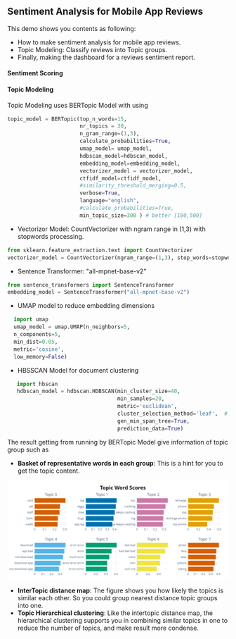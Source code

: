 ## Sentiment Analysis for Mobile App Reviews 

This demo shows you contents as following:
  * How to make sentiment analysis for mobile app reviews.
  * Topic Modeling: Classify reviews into Topic groups.
  * Finally, making the dashboard for a reviews sentiment report.

#### Sentiment Scoring


#### Topic Modeling

Topic Modeling uses BERTopic Model with using
```python
topic_model = BERTopic(top_n_words=15,
                       nr_topics = 30,
                       n_gram_range=(1,3), 
                       calculate_probabilities=True,
                       umap_model= umap_model,
                       hdbscan_model=hdbscan_model,
                       embedding_model=embedding_model,
                       vectorizer_model = vectorizor_model,
                       ctfidf_model=ctfidf_model,
                       #similarity_threshold_merging=0.5,
                       verbose=True,
                       language="english",
                       #calculate_probabilities=True,
                       min_topic_size=300 ) # better [100,500]
  ```
  * Vectorizor Model: CountVectorizer with ngram range in (1,3) with stopwords processing.
 ```python
 from sklearn.feature_extraction.text import CountVectorizer
 vectorizor_model = CountVectorizer(ngram_range=(1,3), stop_words=stopwords)
 ```
  * Sentence Transformer: "all-mpnet-base-v2"
 ```python
 from sentence_transformers import SentenceTransformer
 embedding_model = SentenceTransformer("all-mpnet-base-v2")
 ```
   * UMAP model to reduce embedding dimensions

```python
  import umap
  umap_model = umap.UMAP(n_neighbors=5,
  n_components=5,
  min_dist=0.05,
  metric='cosine',
  low_memory=False)
```                 
  * HBSSCAN Model for document clustering

```python  
   import hbscan
   hdbscan_model = hdbscan.HDBSCAN(min_cluster_size=40,
                                   min_samples=20,
                                   metric='euclidean',
                                   cluster_selection_method='leaf',  #'eom'
                                   gen_min_span_tree=True,
                                   prediction_data=True)
```
The result getting from running by BERTopic Model give information of topic group such as 

  * **Basket of representative words in each group**: This is a hint for you to get the topic content.
  
  ![alt text](https://github.com/carfirst125/portfolio/blob/main/NLP%20Sentiment%20Analysis%20for%20App%20reviews/review_topic_modeling/image/topic_representative_keywords.PNG?raw=true&width=60%&height=60%)

  * **InterTopic distance map**: The figure shows you how likely the topics is similar each other. So you could group nearest distance topic groups into one.
  * **Topic Hierarchical clustering**: Like the intertopic distance map, the hierarchical clustering supports you in combining similar topics in one to reduce the number of topics, and make result more condense.

